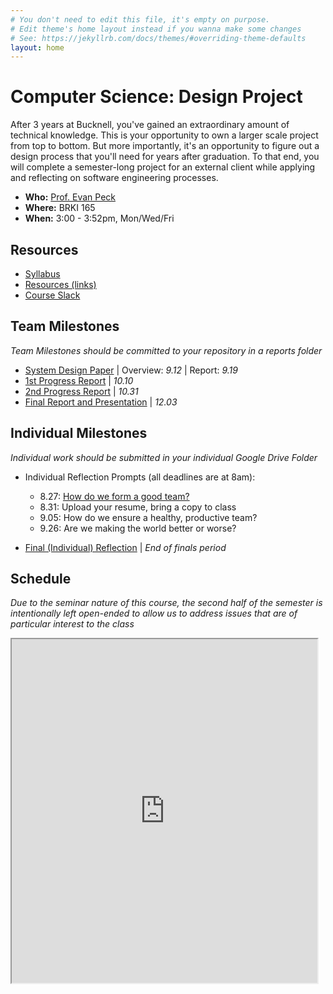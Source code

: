 ```yaml
---
# You don't need to edit this file, it's empty on purpose.
# Edit theme's home layout instead if you wanna make some changes
# See: https://jekyllrb.com/docs/themes/#overriding-theme-defaults
layout: home
---
```


# Computer Science: Design Project
After 3 years at Bucknell, you've gained an extraordinary amount of technical knowledge. This is your opportunity to own a larger scale project from top to bottom. But more importantly, it's an opportunity to figure out a design process that you'll need for years after graduation. To that end, you will complete a semester-long project for an external client while applying and reflecting on software engineering processes.  

- **Who:** [Prof. Evan Peck](http://www.eg.bucknell.edu/~emp017/)
- **Where:** BRKI 165
- **When:** 3:00 - 3:52pm, Mon/Wed/Fri

## Resources
- [Syllabus](docs/syllabus.html)
- [Resources (links)](docs/resources.html)
- [Course Slack](https://csci479fa18.slack.com/)

<!-- - List of External Project Proposals (_TBA_)

- [Team Formation Research Form](https://goo.gl/forms/IIc5Pp8znSGb5ifH3) \| _8/28_ -->


## Team Milestones
_Team Milestones should be committed to your repository in a reports folder_

- [System Design Paper](docs/system.html) \| Overview: _9.12_ \| Report: _9.19_
- [1st Progress Report](docs/progress.html) \| _10.10_
- [2nd Progress Report](docs/progress.html) \| _10.31_
- [Final Report and Presentation](docs/final.html) \| _12.03_

## Individual Milestones
_Individual work should be submitted in your individual Google Drive Folder_

- Individual Reflection Prompts (all deadlines are at 8am):
  - 8.27: [How do we form a good team?](prompts/teamcreation.html)
  - 8.31: Upload your resume, bring a copy to class
  - 9.05: How do we ensure a healthy, productive team?
  - 9.26: Are we making the world better or worse?



- [Final (Individual) Reflection](docs/reflection.html) \| _End of finals period_


## Schedule
_Due to the seminar nature of this course, the second half of the semester is intentionally left open-ended to allow us to address issues that are of particular interest to the class_

<iframe src="https://docs.google.com/spreadsheets/d/e/2PACX-1vQPspG85EOmYAWbeDZ2DLF7Zx8y52q5YJBmWrgoLOa0cViB5aDDjVS7casz6YppXJC6zF3OLJT6CbKS/pubhtml?gid=1114330697&amp;single=true&amp;widget=false&amp;headers=false&amp;range=a1:f47&amp;chrome=false" style="width:97%;height:550px;"></iframe>
